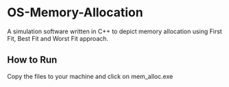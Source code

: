 # OS-Memory-Allocation
A simulation software written in C++ to depict memory allocation using First Fit, Best Fit and Worst Fit approach. 

## How to Run
Copy the files to your machine and click on mem_alloc.exe
